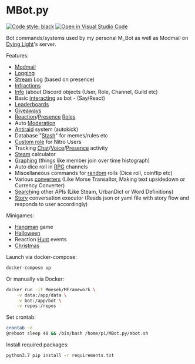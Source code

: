 # MBot.py
[![Code style: black](https://img.shields.io/badge/code%20style-black-000000.svg)](https://github.com/psf/black)
[![Open in Visual Studio Code](https://open.vscode.dev/badges/open-in-vscode.svg)](https://open.vscode.dev/Mmesek/MBot.py)

Bot commands/systems used by my personal M_Bot as well as Modmail on [Dying Light](https://discord.gg/dyinglight)'s server.

Features:
- [Modmail](bot/systems/modmail.py)
- [Logging](bot/dispatch/logging.py)
- [Stream](bot/dispatch/dispatch.py) Log (based on presence)
- [Infractions](bot/slash/infractions.py)
- [Info](bot/slash/info.py) (about Discord objects (User, Role, Channel, Guild etc)
- Basic [interacting](bot/slash/mod.py) as bot - (Say/React)
- [Leaderboards](bot/slash/leaderboards.py)
- [Giveaways](bot/slash/giveaways.py)
- [Reaction](bot/dispatch/reactions.py)/[Presence](bot/dispatch/dispatch.py) [Roles](bot/systems/roles.py)
- Auto [Moderation](bot/dispatch/actions.py)
- [Antiraid](bot/dispatch/guild.py) system (autokick)
- Database "[Stash](bot/slash/database.py)" for memes/rules etc
- [Custom role](bot/slash/database.py) for Nitro Users
- Tracking [Chat](bot/dispatch/actions.py)/[Voice](bot/dispatch/voice.py)/[Presence](bot/dispatch/dispatch.py) activity
- [Steam](bot/slash/steam.py) calculator
- [Graphing](bot/slash/graphs.py) (things like member join over time histograph)
- Auto dice roll in [RPG](bot/dispatch/actions.py) channels
- Miscellaneous commands for [random](bot/slash/rand.py) rolls (Dice roll, coinflip etc)
- Various [converters](bot/slash/converters.py) (Like Morse Transaltor, Making text upsidedown or Currency Converter)
- [Search](bot/slash/search.py)ing other APIs (Like Steam, UrbanDict or Word Definitions)
- [Story](bot/slash/story.py) conversation executor (Reads json or yaml file with story flow and responds to user accordingly)

Minigames:
- [Hangman](bot/slash/random.py) game
- [Halloween](bot/events/Halloween)
- Reaction [Hunt](bot/events/hunts.py) events
- [Christmas](bot/events/Christmas)

Launch via docker-compose:
```sh
docker-compose up
```

Or manually via Docker:
```sh
docker run -it Mmesek/MFramework \
    -v data:/app/data \
    -v bot:/app/bot \
    -v repos:/repos
```

Set crontab:
```sh
crontab -e
@reboot sleep 40 && /bin/bash /home/pi/MBot.py/mbot.sh
```

Install required packages:
```sh
python3.7 pip install -r requirements.txt
```
